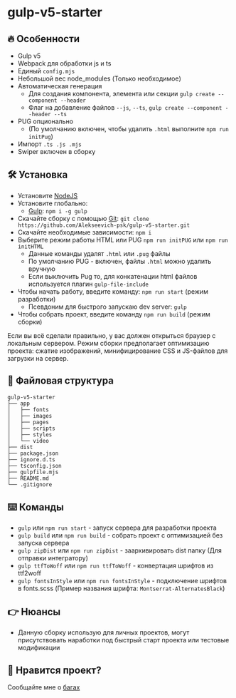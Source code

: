 # gulp-v5-starter

## :fire: Особенности
* Gulp v5
* Webpack для обработки js и ts
* Единый ```config.mjs```
* Небольшой вес node_modules (Только необходимое)
* Автоматическая генерация
    * Для создания компонента, элемента или секции ```gulp create --component --header```
    * Флаг на добавление файлов ```--js```, ```--ts```, ```gulp create --component --header --ts```
* PUG опционально 
    * (По умолчанию включен, чтобы удалить ```.html``` выполните ```npm run initPug```)
* Импорт ```.ts .js .mjs```
* Swiper включен в сборку

## :hammer_and_wrench: Установка
* Установите [NodeJS](https://nodejs.org/en/)
* Установите глобально:
    * [Gulp](https://gulpjs.com/): ```npm i -g gulp```
* Скачайте сборку с помощью [Git](https://git-scm.com/downloads): ```git clone https://github.com/Alekseevich-psk/gulp-v5-starter.git```
* Скачайте необходимые зависимости: ```npm i```
* Выберите режим работы HTML или PUG ```npm run initPUG``` или ```npm run initHTML``` 
    * Данные команды удалят ```.html``` или ```.pug``` файлы
    * По умолчанию PUG - включен, файлы ```.html``` можно удалить вручную
    * Если выключить Pug то, для конкатенации html файлов используется плагин ```gulp-file-include``` 
* Чтобы начать работу, введите команду: ```npm run start``` (режим разработки)
    * Псевдоним для быстрого запускаю dev server: ```gulp```
* Чтобы собрать проект, введите команду ```npm run build``` (режим сборки)

Если вы всё сделали правильно, у вас должен открыться браузер с локальным сервером.
Режим сборки предполагает оптимизацию проекта: сжатие изображений, минифицирование CSS и JS-файлов для загрузки на сервер.

## :open_file_folder: Файловая структура

```
gulp-v5-starter
├── app
│   ├── fonts
│   ├── images
│   ├── pages
│   ├── scripts
│   ├── styles
│   └── video
├── dist
├── package.json
├── ignore.d.ts
├── tsconfig.json
├── gulpfile.mjs
├── README.md
└── .gitignore
```

## :keyboard: Команды
* ```gulp``` или ```npm run start``` - запуск сервера для разработки проекта
* ```gulp build``` или ```npm run build``` - собрать проект с оптимизацией без запуска сервера
* ```gulp zipDist``` или ```npm run zipDist``` - заархивировать dist папку (Для отправки интегратору)
* ```gulp ttfToWoff``` или ```npm run ttfToWoff``` - конвертация шрифтов из ttf2woff
* ```gulp fontsInStyle``` или ```npm run fontsInStyle``` - подключение шрифтов в fonts.scss (Пример названия шрифта: ```Montserrat-AlternatesBlack```)

## :point_right: Нюансы
* Данную сборку использую для личных проектов, могут присутствовать наработки под быстрый старт проекта или тестовые модификации

## :yellow_heart: Нравится проект?
Сообщайте мне о [багах](https://github.com/Alekseevich-psk/gulp-v5-starter/issues)